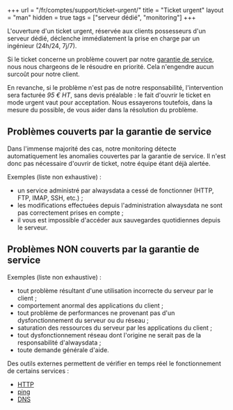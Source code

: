 +++
url = "/fr/comptes/support/ticket-urgent/"
title = "Ticket urgent"
layout = "man"
hidden = true
tags = ["serveur dédié", "monitoring"]
+++

L'ouverture d'un ticket urgent, réservée aux clients possesseurs d'un serveur dédié, déclenche immédiatement la prise en charge par un ingénieur (24h/24, 7j/7).

Si le ticket concerne un problème couvert par notre [garantie de service](https://www.alwaysdata.com/fr/infrastructure/sla/), nous nous chargeons de le résoudre en priorité. Cela n'engendre aucun surcoût pour notre client.

En revanche, si le problème n'est pas de notre responsabilité, l'intervention sera facturée _95 € HT_, sans devis préalable : le fait d'ouvrir le ticket en mode urgent vaut pour acceptation. Nous essayerons toutefois, dans la mesure du possible, de vous aider dans la résolution du problème.

## Problèmes couverts par la garantie de service
Dans l'immense majorité des cas, notre monitoring détecte automatiquement les anomalies couvertes par la garantie de service. Il n'est donc pas nécessaire d'ouvrir de ticket, notre équipe étant déjà alertée.

Exemples (liste non exhaustive) :

- un service administré par alwaysdata a cessé de fonctionner (HTTP, FTP, IMAP, SSH, etc.) ;
- les modifications effectuées depuis l'administration alwaysdata ne sont pas correctement prises en compte ;
- il vous est impossible d'accéder aux sauvegardes quotidiennes depuis le serveur.

## Problèmes NON couverts par la garantie de service

Exemples (liste non exhaustive) :

- tout problème résultant d'une utilisation incorrecte du serveur par le client ;
- comportement anormal des applications du client ;
- tout problème de performances ne provenant pas d'un dysfonctionnement du serveur ou du réseau ;
- saturation des ressources du serveur par les applications du client ;
- tout dysfonctionnement réseau dont l'origine ne serait pas de la responsabilité d'alwaysdata ;
- toute demande générale d'aide.

Des outils externes permettent de vérifier en temps réel le fonctionnement de certains services :

- [HTTP](https://downforeveryoneorjustme.com/)
- [ping](https://ping.eu/ping/)
- [DNS](https://www.dnswatch.info/)

